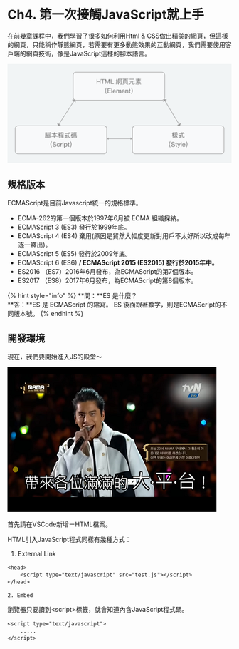 # Ch4. 第一次接觸JavaScript就上手

在前幾章課程中，我們學習了很多如何利用Html & CSS做出精美的網頁，但這樣的網頁，只能稱作靜態網頁，若需要有更多動態效果的互動網頁，我們需要使用客戶端的網頁技術，像是JavaScript這樣的腳本語言。

![HTML&#x3001;CSS&#x8207;JavaScript&#x4E4B;&#x9593;&#x95DC;&#x4FC2;](../.gitbook/assets/group-4.png)

## 規格版本

ECMAScript是目前Javascript統一的規格標準。

* ECMA-262的第一個版本於1997年6月被 ECMA 組織採納。
* ECMAScript 3 \(ES3\) 發行於1999年底。
* ECMAScript 4 \(ES4\) 棄用\(原因是貿然大幅度更新對用戶不太好所以改成每年逐一釋出\)。
* ECMAScript 5 \(ES5\) 發行於2009年底。
* ECMAScript 6 \(ES6\)  ****/ ECMAScript 2015 \(ES2015\) 發行於2015年中**。**
* ES2016 （ES7）2016年6月發布，為ECMAScript的第7個版本。
* ES2017 （ES8）2017年6月發布，為ECMAScript的第8個版本。

{% hint style="info" %}
**問：**ES 是什麼？  
**答：**ES 是 ECMAScript 的縮寫。 ES 後面跟著數字，則是ECMAScript的不同版本號。
{% endhint %}

## 開發環境

現在，我們要開始進入JS的殿堂～

![](../.gitbook/assets/image%20%284%29.png)



首先請在VSCode新增ㄧHTML檔案。  


HTML引入JavaScript程式同樣有幾種方式：

1. External Link

```markup
<head>
    <script type="text/javascript" src="test.js"></script>
</head>
```

    2. Embed  
瀏覽器只要讀到&lt;script&gt;標籤，就會知道內含JavaScript程式碼。

```markup
<script type="text/javascript">
    .....
</script>
```



